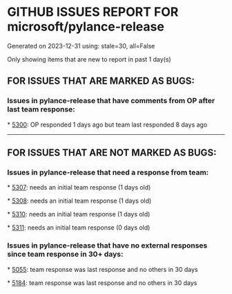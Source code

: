 
# GITHUB ISSUES REPORT FOR microsoft/pylance-release


Generated on 2023-12-31 using: stale=30, all=False


Only showing items that are new to report in past 1 day(s)


## FOR ISSUES THAT ARE MARKED AS BUGS:


### Issues in pylance-release that have comments from OP after last team response:


\* [5300](https://github.com/microsoft/pylance-release/issues/5300 "INtellisense not working"): OP responded 1 days ago but team last responded 8 days ago

---

## FOR ISSUES THAT ARE NOT MARKED AS BUGS:


### Issues in pylance-release that need a response from team:


\* [5307](https://github.com/microsoft/pylance-release/issues/5307 "Configuration for numpy"): needs an initial team response (1 days old)

\* [5308](https://github.com/microsoft/pylance-release/issues/5308 "node use 100% cpu when pylance is enabled"): needs an initial team response (1 days old)

\* [5310](https://github.com/microsoft/pylance-release/issues/5310 "Moving multiple files or renaming modules doesn't refactor imports"): needs an initial team response (1 days old)

\* [5311](https://github.com/microsoft/pylance-release/issues/5311 "Jupyter notebook magic command displays `reportUndefinedVariable` error "): needs an initial team response (0 days old)

### Issues in pylance-release that have no external responses since team response in 30+ days:


\* [5055](https://github.com/microsoft/pylance-release/issues/5055 "Pylance server crashes 5 times without restart every time I open VSCode on Win11"): team response was last response and no others in 30 days

\* [5184](https://github.com/microsoft/pylance-release/issues/5184 "&quot;Missing import&quot; for modules in the same folder."): team response was last response and no others in 30 days
